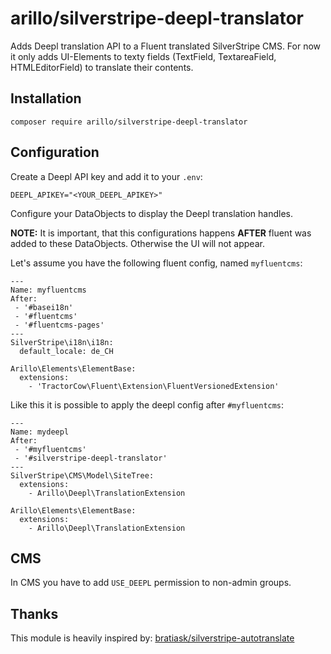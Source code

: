 # arillo/silverstripe-deepl-translator

Adds Deepl translation API to a Fluent translated SilverStripe CMS.
For now it only adds UI-Elements to texty fields (TextField, TextareaField, HTMLEditorField) to translate their contents.

## Installation

```
composer require arillo/silverstripe-deepl-translator
```

## Configuration

Create a Deepl API key and add it to your `.env`:

```
DEEPL_APIKEY="<YOUR_DEEPL_APIKEY>"
```

Configure your DataObjects to display the Deepl translation handles.

**NOTE:** It is important, that this configurations happens **AFTER** fluent was added to these DataObjects. Otherwise the UI will not appear.

Let's assume you have the following fluent config, named `myfluentcms`:

```
---
Name: myfluentcms
After: 
 - '#basei18n'
 - '#fluentcms'
 - '#fluentcms-pages'
---
SilverStripe\i18n\i18n:
  default_locale: de_CH

Arillo\Elements\ElementBase:
  extensions:
    - 'TractorCow\Fluent\Extension\FluentVersionedExtension'
```

Like this it is possible to apply the deepl config after `#myfluentcms`:

```
---
Name: mydeepl
After: 
 - '#myfluentcms'
 - '#silverstripe-deepl-translator'
---
SilverStripe\CMS\Model\SiteTree:
  extensions:
    - Arillo\Deepl\TranslationExtension

Arillo\Elements\ElementBase:
  extensions:
    - Arillo\Deepl\TranslationExtension
```

## CMS

In CMS you have to add `USE_DEEPL` permission to non-admin groups.

## Thanks

This module is heavily inspired by: [bratiask/silverstripe-autotranslate](https://github.com/bratiask/silverstripe-autotranslate)
